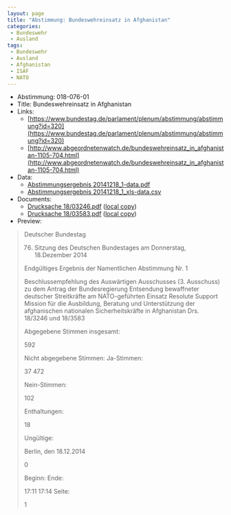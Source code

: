 ```yaml
---
layout: page
title: "Abstimmung: Bundeswehreinsatz in Afghanistan"
categories:
 - Bundeswehr
 - Ausland
tags:
 - Bundeswehr
 - Ausland
 - Afghanistan
 - ISAF
 - NATO
---
```


* Abstimmung: 018-076-01
* Title: Bundeswehreinsatz in Afghanistan
* Links: 
    * [https://www.bundestag.de/parlament/plenum/abstimmung/abstimmung?id=320](https://www.bundestag.de/parlament/plenum/abstimmung/abstimmung?id=320)
    * [http://www.abgeordnetenwatch.de/bundeswehreinsatz_in_afghanistan-1105-704.html](http://www.abgeordnetenwatch.de/bundeswehreinsatz_in_afghanistan-1105-704.html)
* Data: 
    * [Abstimmungsergebnis 20141218_1-data.pdf](/res/abstimmungsliste/20141218_1-data.pdf)
    * [Abstimmungsergebnis 20141218_1_xls-data.csv](/res/abstimmungsliste/analyses/20141218_1_xls-data.csv)
* Documents: 
    * [Drucksache 18/03246.pdf](http://dip21.bundestag.de/dip21/btd/18/032/1803246.pdf) ([local copy](/res/abstimmungsdaten/018-076-01/1803246.pdf))
    * [Drucksache 18/03583.pdf](http://dip21.bundestag.de/dip21/btd/18/035/1803583.pdf) ([local copy](/res/abstimmungsdaten/018-076-01/1803583.pdf))
* Preview: 
> Deutscher Bundestag
> 
> 76. Sitzung des Deutschen Bundestages
> am Donnerstag, 18.Dezember 2014
> 
> Endgültiges Ergebnis der Namentlichen Abstimmung Nr. 1
> 
> Beschlussempfehlung des Auswärtigen Ausschusses (3. Ausschuss) zu dem Antrag der
> Bundesregierung
> Entsendung bewaffneter deutscher Streitkräfte am NATO-geführten Einsatz Resolute
> Support Mission für die Ausbildung, Beratung und Unterstützung der afghanischen
> nationalen Sicherheitskräfte in Afghanistan
> Drs. 18/3246 und 18/3583
> 
> Abgegebene Stimmen insgesamt:
> 
> 592
> 
> Nicht abgegebene Stimmen:
> Ja-Stimmen:
> 
> 37
> 472
> 
> Nein-Stimmen:
> 
> 102
> 
> Enthaltungen:
> 
> 18
> 
> Ungültige:
> 
> Berlin, den 18.12.2014
> 
> 0
> 
> Beginn:
> Ende:
> 
> 17:11
> 17:14
> Seite:
> 
> 1
> 
> 
